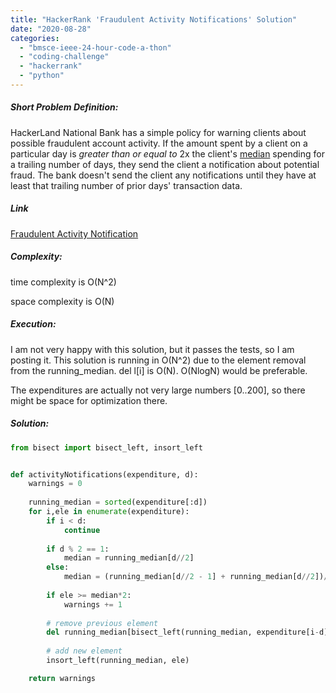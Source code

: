 ```yaml
---
title: "HackerRank 'Fraudulent Activity Notifications' Solution"
date: "2020-08-28"
categories: 
  - "bmsce-ieee-24-hour-code-a-thon"
  - "coding-challenge"
  - "hackerrank"
  - "python"
---
```


##### Short Problem Definition:

HackerLand National Bank has a simple policy for warning clients about possible fraudulent account activity. If the amount spent by a client on a particular day is _greater than or equal to_ 2x the client's [median](https://www.hackerrank.com/external_redirect?to=https://en.wikipedia.org/wiki/Median) spending for a trailing number of days, they send the client a notification about potential fraud. The bank doesn't send the client any notifications until they have at least that trailing number of prior days' transaction data.

##### Link

[Fraudulent Activity Notification](https://www.hackerrank.com/contests/bmsce-ieee-codeathon/challenges/fraudulent-activity-notifications/problem)

##### Complexity:

time complexity is O(N^2)

space complexity is O(N)

##### Execution:

I am not very happy with this solution, but it passes the tests, so I am posting it. This solution is running in O(N^2) due to the element removal from the running\_median. del l\[i\] is O(N). O(NlogN) would be preferable.

The expenditures are actually not very large numbers \[0..200\], so there might be space for optimization there.

##### Solution:

```python
from bisect import bisect_left, insort_left


def activityNotifications(expenditure, d):
    warnings = 0
    
    running_median = sorted(expenditure[:d])
    for i,ele in enumerate(expenditure):
        if i < d:
            continue
                            
        if d % 2 == 1:
            median = running_median[d//2]
        else:
            median = (running_median[d//2 - 1] + running_median[d//2])/float(2)
            
        if ele >= median*2:
            warnings += 1
            
        # remove previous element
        del running_median[bisect_left(running_median, expenditure[i-d])]
        
        # add new element
        insort_left(running_median, ele)

    return warnings
```
